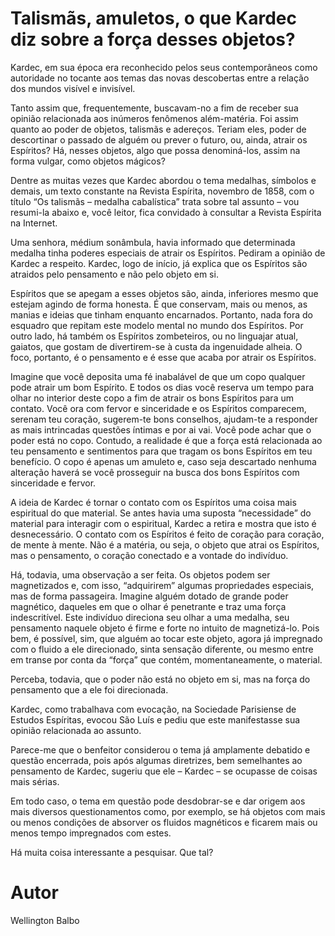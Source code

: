 # Talismãs, amuletos, o que Kardec diz sobre a força desses objetos?

Kardec, em sua época era reconhecido pelos seus contemporâneos como autoridade no tocante aos temas das novas descobertas entre a relação dos mundos visível e invisível. 

Tanto assim que, frequentemente, buscavam-no a fim de receber sua opinião relacionada aos inúmeros fenômenos além-matéria. Foi assim quanto ao poder de objetos, talismãs e adereços. Teriam eles, poder de descortinar o passado de alguém ou prever o futuro, ou, ainda, atrair os Espíritos? Há, nesses objetos, algo que possa denominá-los, assim na forma vulgar, como objetos mágicos?

Dentre as muitas vezes que Kardec abordou o tema medalhas, símbolos e demais, um texto constante na Revista Espírita, novembro de 1858, com o título “Os talismãs – medalha cabalística” trata sobre tal assunto – vou resumi-la abaixo e, você leitor, fica convidado à consultar a Revista Espírita na Internet.

Uma senhora, médium sonâmbula, havia informado que determinada medalha tinha poderes especiais de atrair os Espíritos. Pediram a opinião de Kardec a respeito. Kardec, logo de início, já explica que os Espíritos são atraidos pelo pensamento e não pelo objeto em si.

Espíritos que se apegam a esses objetos são, ainda, inferiores mesmo que estejam agindo de forma honesta. É que conservam, mais ou menos, as manias e ideias que tinham enquanto encarnados. Portanto, nada fora do esquadro que repitam este modelo mental no mundo dos Espíritos. Por outro lado, há também os Espíritos zombeteiros, ou no linguajar atual, gaiatos, que gostam de divertirem-se à custa da ingenuidade alheia. O foco, portanto, é o pensamento e é esse que acaba por atrair os Espíritos.

Imagine que você deposita uma fé inabalável de que um copo qualquer pode atrair um bom Espírito. E todos os dias você reserva um tempo para olhar no interior deste copo a fim de atrair os bons Espíritos para um contato. Você ora com fervor e sinceridade e os Espíritos comparecem, serenam teu coração, sugerem-te bons conselhos, ajudam-te a responder as mais intrincadas questões íntimas e por ai vai. Você pode achar que o poder está no copo. Contudo, a realidade é que a força está relacionada ao teu pensamento e sentimentos para que tragam os bons Espíritos em teu benefício. O copo é apenas um amuleto e, caso seja descartado nenhuma alteração haverá se você prosseguir na busca dos bons Espíritos com sinceridade e fervor.

A ideia de Kardec é tornar o contato com os Espíritos uma coisa mais espiritual do que material. Se antes havia uma suposta “necessidade” do material para interagir com o espiritual, Kardec a retira e mostra que isto é desnecessário. O contato com os Espíritos é feito de coração para coração, de mente à mente. Não é a matéria, ou seja, o objeto que atrai os Espíritos, mas o pensamento, o coração conectado e a vontade do indivíduo.

Há, todavia, uma observação a ser feita. Os objetos podem ser magnetizados e, com isso, “adquirirem” algumas propriedades especiais, mas de forma passageira. Imagine alguém dotado de grande poder magnético, daqueles em que o olhar é penetrante e traz uma força indescritível. Este indivíduo direciona seu olhar a uma medalha, seu pensamento naquele objeto é firme e forte no intuito de magnetizá-lo. Pois bem, é possível, sim, que alguém ao tocar este objeto, agora já impregnado com o fluido a ele direcionado, sinta sensação diferente, ou mesmo entre em transe por conta da “força” que contém, momentaneamente, o material.

Perceba, todavia, que o poder não está no objeto em si, mas na força do pensamento que a ele foi direcionada.

Kardec, como trabalhava com evocação, na Sociedade Parisiense de Estudos Espíritas, evocou São Luís e pediu que este manifestasse sua opinião relacionada ao assunto.

Parece-me que o benfeitor considerou o tema já amplamente debatido e questão encerrada, pois após algumas diretrizes, bem semelhantes ao pensamento de Kardec, sugeriu que ele – Kardec – se ocupasse de coisas mais sérias.

Em todo caso, o tema em questão pode desdobrar-se e dar origem aos mais diversos questionamentos como, por exemplo, se há objetos com mais ou menos condições de absorver os fluidos magnéticos e ficarem mais ou menos tempo impregnados com estes.

Há muita coisa interessante a pesquisar. Que tal?

# Autor
Wellington Balbo
